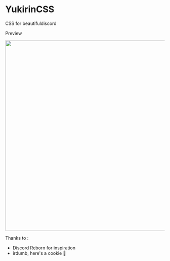 # YukirinCSS

CSS for beautifuldiscord

Preview 

<img src="https://yukirin.xyz/files/2017-02-24_23-19-13.gif" width="600">

Thanks to :
* Discord Reborn for inspiration  
* irdumb, here's a cookie :cookie:
